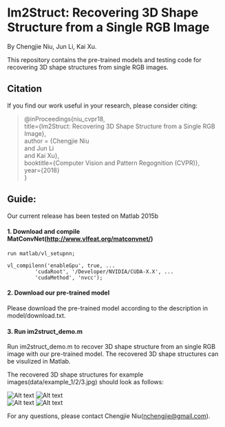 # Im2Struct: Recovering 3D Shape Structure from a Single RGB Image
By Chengjie Niu, Jun Li, Kai Xu.

This repository contains the pre-trained models and testing code for recovering 3D shape structures from single RGB images.

   
## Citation
If you find our work useful in your research, please consider citing:  

> @inProceedings{niu_cvpr18,  
>   	title={Im2Struct: Recovering 3D Shape Structure from a Single RGB Image},  
>   	author = {Chengjie Niu  
>   	and Jun Li  
>   	and Kai Xu},  
>   	booktitle={Computer Vision and Pattern Regognition (CVPR)},   
>   	year={2018}  
> }

##  Guide:

Our current release has been tested on Matlab 2015b

#### 1. Download and compile MatConvNet(http://www.vlfeat.org/matconvnet/)
	run matlab/vl_setupnn;   

	vl_compilenn('enableGpu', true, ... 
		     'cudaRoot', '/Developer/NVIDIA/CUDA-X.X', ... 
		     'cudaMethod', 'nvcc');

 
#### 2. Download our pre-trained model

Please download the pre-trained model according to the description in model/download.txt.

#### 3. Run im2struct_demo.m
Run im2struct_demo.m to recover 3D shape structure from an single RGB image with our pre-trained model. The recovered 3D shape structures can be visulized in Matlab.

The recovered 3D shape structures for example images(data/example_1/2/3.jpg) should look as follows:    
  
    
![Alt text](https://github.com/chengjieniu/Im2Struct/raw/master/data/example_1.jpg)
![Alt text](https://github.com/chengjieniu/Im2Struct/raw/master/data/example_2.jpg)    
![Alt text](https://github.com/chengjieniu/Im2Struct/raw/master/image_show/1.png)
![Alt text](https://github.com/chengjieniu/Im2Struct/raw/master/image_show/2.png)

  
For any questions, please contact Chengjie Niu(nchengjie@gmail.com).


